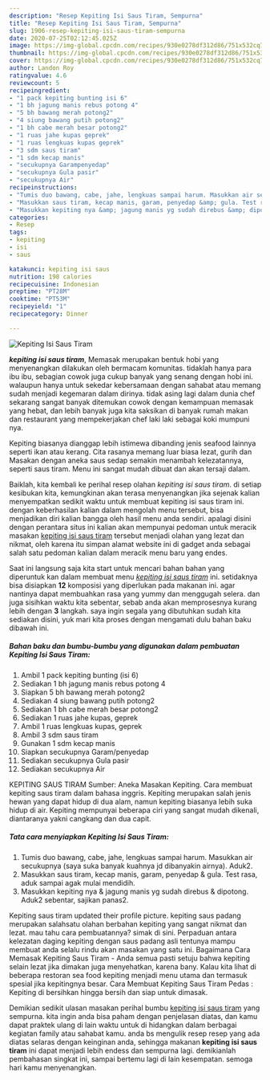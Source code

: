 ```yaml
---
description: "Resep Kepiting Isi Saus Tiram, Sempurna"
title: "Resep Kepiting Isi Saus Tiram, Sempurna"
slug: 1906-resep-kepiting-isi-saus-tiram-sempurna
date: 2020-07-25T02:12:45.025Z
image: https://img-global.cpcdn.com/recipes/930e0278df312d86/751x532cq70/kepiting-isi-saus-tiram-foto-resep-utama.jpg
thumbnail: https://img-global.cpcdn.com/recipes/930e0278df312d86/751x532cq70/kepiting-isi-saus-tiram-foto-resep-utama.jpg
cover: https://img-global.cpcdn.com/recipes/930e0278df312d86/751x532cq70/kepiting-isi-saus-tiram-foto-resep-utama.jpg
author: Landon Roy
ratingvalue: 4.6
reviewcount: 5
recipeingredient:
- "1 pack kepiting bunting isi 6"
- "1 bh jagung manis rebus potong 4"
- "5 bh bawang merah potong2"
- "4 siung bawang putih potong2"
- "1 bh cabe merah besar potong2"
- "1 ruas jahe kupas geprek"
- "1 ruas lengkuas kupas geprek"
- "3 sdm saus tiram"
- "1 sdm kecap manis"
- "secukupnya Garampenyedap"
- "secukupnya Gula pasir"
- "secukupnya Air"
recipeinstructions:
- "Tumis duo bawang, cabe, jahe, lengkuas sampai harum. Masukkan air secukupnya (saya suka banyak kuahnya jd dibanyakin airnya). Aduk2."
- "Masukkan saus tiram, kecap manis, garam, penyedap &amp; gula. Test rasa, aduk sampai agak mulai mendidih."
- "Masukkan kepiting nya &amp; jagung manis yg sudah direbus &amp; dipotong. Aduk2 sebentar, sajikan panas2."
categories:
- Resep
tags:
- kepiting
- isi
- saus

katakunci: kepiting isi saus 
nutrition: 198 calories
recipecuisine: Indonesian
preptime: "PT28M"
cooktime: "PT53M"
recipeyield: "1"
recipecategory: Dinner

---
```



![Kepiting Isi Saus Tiram](https://img-global.cpcdn.com/recipes/930e0278df312d86/751x532cq70/kepiting-isi-saus-tiram-foto-resep-utama.jpg)

<b><i>kepiting isi saus tiram</i></b>, Memasak merupakan bentuk hobi yang menyenangkan dilakukan oleh bermacam komunitas. tidaklah hanya para ibu ibu, sebagian cowok juga cukup banyak yang senang dengan hobi ini. walaupun hanya untuk sekedar kebersamaan dengan sahabat atau memang sudah menjadi kegemaran dalam dirinya. tidak asing lagi dalam dunia chef sekarang sangat banyak ditemukan cowok dengan kemampuan memasak yang hebat, dan lebih banyak juga kita saksikan di banyak rumah makan dan restaurant yang mempekerjakan chef laki laki sebagai koki mumpuni nya.

Kepiting biasanya dianggap lebih istimewa dibanding jenis seafood lainnya seperti ikan atau kerang. Cita rasanya memang luar biasa lezat, gurih dan Masakan dengan aneka saus sedap semakin menambah kelezatannya, seperti saus tiram. Menu ini sangat mudah dibuat dan akan tersaji dalam.

Baiklah, kita kembali ke perihal resep olahan <i>kepiting isi saus tiram</i>. di setiap kesibukan kita, kemungkinan akan terasa menyenangkan jika sejenak kalian menyempatkan sedikit waktu untuk membuat kepiting isi saus tiram ini. dengan keberhasilan kalian dalam mengolah menu tersebut, bisa menjadikan diri kalian bangga oleh hasil menu anda sendiri. apalagi disini dengan perantara situs ini kalian akan mempunyai pedoman untuk meracik masakan <u>kepiting isi saus tiram</u> tersebut menjadi olahan yang lezat dan nikmat, oleh karena itu simpan alamat website ini di gadget anda sebagai salah satu pedoman kalian dalam meracik menu baru yang endes.


Saat ini langsung saja kita start untuk mencari bahan bahan yang diperuntuk kan dalam membuat menu <u><i>kepiting isi saus tiram</i></u> ini. setidaknya bisa disiapkan <b>12</b> komposisi yang diperlukan pada makanan ini. agar nantinya dapat membuahkan rasa yang yummy dan menggugah selera. dan juga sisihkan waktu kita sebentar, sebab anda akan memprosesnya kurang lebih dengan <b>3</b> langkah. saya ingin segala yang dibutuhkan sudah kita sediakan disini, yuk mari kita proses dengan mengamati dulu bahan baku dibawah ini.

<!--inarticleads1-->

##### Bahan baku dan bumbu-bumbu yang digunakan dalam pembuatan Kepiting Isi Saus Tiram:

1. Ambil 1 pack kepiting bunting (isi 6)
1. Sediakan 1 bh jagung manis rebus potong 4
1. Siapkan 5 bh bawang merah potong2
1. Sediakan 4 siung bawang putih potong2
1. Sediakan 1 bh cabe merah besar potong2
1. Sediakan 1 ruas jahe kupas, geprek
1. Ambil 1 ruas lengkuas kupas, geprek
1. Ambil 3 sdm saus tiram
1. Gunakan 1 sdm kecap manis
1. Siapkan secukupnya Garam/penyedap
1. Sediakan secukupnya Gula pasir
1. Sediakan secukupnya Air


KEPITING SAUS TIRAM Sumber: Aneka Masakan Kepiting. Cara membuat kepiting saus tiram dalam bahasa inggris. Kepiting merupakan salah jenis hewan yang dapat hidup di dua alam, namun kepiting biasanya lebih suka hidup di air. Kepiting mempunyai beberapa ciri yang sangat mudah dikenali, diantaranya yakni cangkang dan dua capit. 

<!--inarticleads2-->

##### Tata cara menyiapkan Kepiting Isi Saus Tiram:

1. Tumis duo bawang, cabe, jahe, lengkuas sampai harum. Masukkan air secukupnya (saya suka banyak kuahnya jd dibanyakin airnya). Aduk2.
1. Masukkan saus tiram, kecap manis, garam, penyedap &amp; gula. Test rasa, aduk sampai agak mulai mendidih.
1. Masukkan kepiting nya &amp; jagung manis yg sudah direbus &amp; dipotong. Aduk2 sebentar, sajikan panas2.


Kepiting saus tiram updated their profile picture. kepiting saus padang merupakan salahsatu olahan berbahan kepiting yang sangat nikmat dan lezat. mau tahu cara pembuatannya? simak di sini. Perpaduan antara kelezatan daging kepiting dengan saus padang asli tentunya mampu membuat anda selalu rindu akan masakan yang satu ini. Bagaimana Cara Memasak Kepiting Saus Tiram - Anda semua pasti setuju bahwa kepiting selain lezat jika dimakan juga menyehatkan, karena bany. Kalau kita lihat di beberapa restoran sea food kepiting menjadi menu utama dan termasuk spesial jika kepitingnya besar. Cara Membuat Kepiting Saus Tiram Pedas : Kepiting di bersihkan hingga bersih dan siap untuk dimasak. 

Demikian sedikit ulasan masakan perihal bumbu <u>kepiting isi saus tiram</u> yang sempurna. kita ingin anda bisa paham dengan penjelasan diatas, dan kamu dapat praktek ulang di lain waktu untuk di hidangkan dalam berbagai kegiatan family atau sahabat kamu. anda bs mengulik resep resep yang ada diatas selaras dengan keinginan anda, sehingga makanan <b>kepiting isi saus tiram</b> ini dapat menjadi lebih endess dan sempurna lagi. demikianlah pembahasan singkat ini, sampai bertemu lagi di lain kesempatan. semoga hari kamu menyenangkan.

